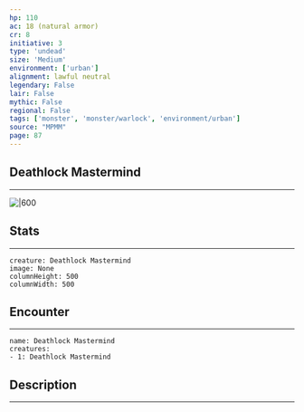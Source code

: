 ```yaml
---
hp: 110
ac: 18 (natural armor)
cr: 8
initiative: 3
type: 'undead'    
size: 'Medium'
environment: ['urban']
alignment: lawful neutral
legendary: False
lair: False
mythic: False
regional: False
tags: ['monster', 'monster/warlock', 'environment/urban']
source: "MPMM"
page: 87
---
```


## Deathlock Mastermind
---

![|600](D:/Program%20Files/5e.tools/img/bestiary/MPMM/Deathlock%20Mastermind.webp)

## Stats
---

```statblock
creature: Deathlock Mastermind
image: None
columnHeight: 500
columnWidth: 500
```

## Encounter
---

```encounter-table
name: Deathlock Mastermind
creatures:
- 1: Deathlock Mastermind
```

## Description
---




